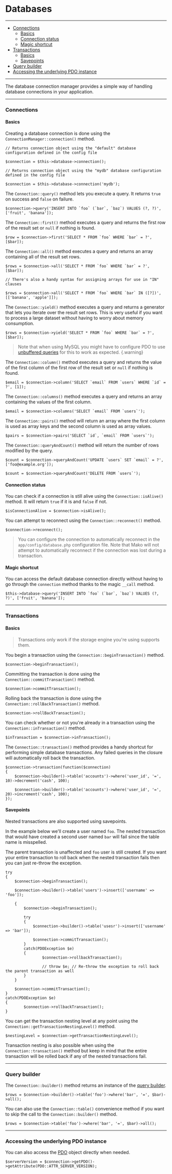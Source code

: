 # Databases

--------------------------------------------------------

* [Connections](#connections)
	- [Basics](#connections:basics)
	- [Connection status](#connection_status)
	- [Magic shortcut](#connections:magic_shortcut)
* [Transactions](#transactions)
	- [Basics](#transactions:basics)
	- [Savepoints](#transactions:savepoints)
* [Query builder](#query_builder)
* [Accessing the underlying PDO instance](#accessing_the_underlying_pdo_instance)

--------------------------------------------------------

The database connection manager provides a simple way of handling database connections in your application.

--------------------------------------------------------

<a id="connections"></a>

### Connections

<a id="connections:basics"></a>

#### Basics

Creating a database connection is done using the `ConnectionManager::connection()` method.

```
// Returns connection object using the "default" database configuration defined in the config file

$connection = $this->database->connection();

// Returns connection object using the "mydb" database configuration defined in the config file

$connection = $this->database->connection('mydb');
```

The `Connection::query()` method lets you execute a query. It returns `true` on success and `false` on failure.

```
$connection->query('INSERT INTO `foo` (`bar`, `baz`) VALUES (?, ?)', ['fruit', 'banana']);
```

The `Connection::first()` method executes a query and returns the first row of the result set or `null` if nothing is found.

```
$row = $connection->first('SELECT * FROM `foo` WHERE `bar` = ?', [$bar]);
```

The `Connection::all()` method executes a query and returns an array containing all of the result set rows.

```
$rows = $connection->all('SELECT * FROM `foo` WHERE `bar` = ?', [$bar]);

// There's also a handy syntax for assigning arrays for use in "IN" clauses

$rows = $connection->all('SELECT * FROM `foo` WHERE `bar` IN ([?])', [['banana', 'apple']]);
```

The `Connection::yield()` method executes a query and returns a generator that lets you iterate over the result set rows. This is very useful if you want to process a large dataset without having to worry about memory consumption.

```
$rows = $connection->yield('SELECT * FROM `foo` WHERE `bar` = ?', [$bar]);
```

> Note that when using MySQL you might have to configure PDO to use [unbuffered queries](https://php.net/manual/en/mysqlinfo.concepts.buffering.php) for this to work as expected.
{.warning}

The `Connection::column()` method executes a query and returns the value of the first column of the first row of the result set or `null` if nothing is found.

```
$email = $connection->column('SELECT `email` FROM `users` WHERE `id` = ?', [1]);
```

The `Connection::columns()` method executes a query and returns an array containing the values of the first column.

```
$email = $connection->columns('SELECT `email` FROM `users`');
```

The `Connection::pairs()` method will return an array where the first column is used as array keys and the second column is used as array values.

```
$pairs = $connection->pairs('SELECT `id`, `email` FROM `users`');
```

The `Connection::queryAndCount()` method will return the number of rows modified by the query.

```
$count = $connection->queryAndCount('UPDATE `users` SET `email` = ?', ['foo@example.org']);

$count = $connection->queryAndCount('DELETE FROM `users`');
```

<a id="connection_status"></a>

#### Connection status

You can check if a connection is still alive using the `Connection::isAlive()` method. It will return `true` if it is and `false` if not.

```
$isConnectionAlive = $connection->isAlive();
```

You can attempt to reconnect using the `Connection::reconnect()` method.

```
$connection->reconnect();
```

> You can configure the connection to automatically reconnect in the `app/config/database.php` configuration file. Note that Mako will not attempt to automatically reconnect if the connection was lost during a transaction.

<a id="connections:magic_shortcut"></a>

#### Magic shortcut

You can access the default database connection directly without having to go through the `connection` method thanks to the magic `__call` method.

```
$this->database->query('INSERT INTO `foo` (`bar`, `baz`) VALUES (?, ?)', ['fruit', 'banana']);
```

--------------------------------------------------------

<a id="transactions"></a>

### Transactions

<a id="transactions:basics"></a>

#### Basics

> Transactions only work if the storage engine you're using supports them.

You begin a transaction using the `Connection::beginTransaction()` method.

```
$connection->beginTransaction();
```

Committing the transaction is done using the `Connection::commitTransaction()` method.

```
$connection->commitTransaction();
```

Rolling back the transaction is done using the `Connection::rollBackTransaction()` method.

```
$connection->rollBackTransaction();
```

You can check whether or not you're already in a transaction using the `Connection::inTransaction()` method.

```
$inTransaction = $connection->inTransaction();
```

The `Connection::transaction()` method provides a handy shortcut for performing simple database transactions. Any failed queries in the closure will automatically roll back the transaction.

```
$connection->transaction(function($connection)
{
	$connection->builder()->table('accounts')->where('user_id', '=', 10)->decrement('cash', 100);

	$connection->builder()->table('accounts')->where('user_id', '=', 20)->increment('cash', 100);
});
```

<a id="transactions:savepoints"></a>

#### Savepoints

Nested transactions are also supported using savepoints.

In the example below we'll create a user named `foo`. The nested transaction that would have created a second user named `bar` will fail since the table name is misspelled.

The parent transaction is unaffected and `foo` user is still created. If you want your entire transaction to roll back when the nested transaction fails then you can just re-throw the exception.

```
try
{
	$connection->beginTransaction();

	$connection->builder()->table('users')->insert(['username' => 'foo']);

	{
		$connection->beginTransaction();

		try
		{
			$connection->builder()->table('usesr')->insert(['username' => 'bar']);

			$connection->commitTransaction();
		}
		catch(PDOException $e)
		{
				$connection->rollbackTransaction();

				// throw $e; // Re-throw the exception to roll back the parent transaction as well
		}
	}

	$connection->commitTransaction();
}
catch(PDOException $e)
{
		$connection->rollbackTransaction();
}
```

You can get the transaction nesting level at any point using the `Connection::getTransactionNestingLevel()` method.

```
$nestingLevel = $connection->getTransactionNestingLevel();
```

Transaction nesting is also possible when using the `Connection::transaction()` method but keep in mind that the entire transaction will be rolled back if any of the nested transactions fail.

--------------------------------------------------------

<a id="query_builder"></a>

### Query builder

The `Connection::builder()` method returns an instance of the [query builder](:base_url:/docs/:version:/databases-sql:query-builder).

```
$rows = $connection->builder()->table('foo')->where('bar', '=', $bar)->all();
```

You can also use the `Connection::table()` convenience method if you want to skip the call to the `Connection::builder()` method.

```
$rows = $connection->table('foo')->where('bar', '=', $bar)->all();
```

--------------------------------------------------------

<a id="accessing_the_underlying_pdo_instance"></a>

### Accessing the underlying PDO instance

You can also access the [PDO](https://php.net/manual/en/book.pdo.php) object directly when needed.

```
$serverVersion = $connection->getPDO()->getAttribute(PDO::ATTR_SERVER_VERSION);
```
